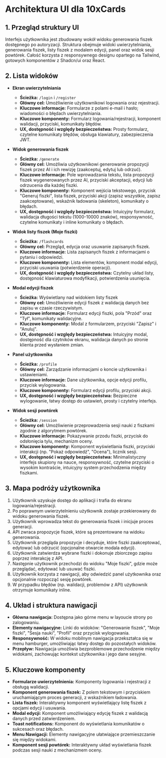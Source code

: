 # Architektura UI dla 10xCards

## 1. Przegląd struktury UI

Interfejs użytkownika jest zbudowany wokół widoku generowania fiszek dostępnego po autoryzacji. Struktura obejmuje widoki uwierzytelniania, generowania fiszek, listy fiszek z modalem edycji, panel oraz widok sesji powtórek. Całość korzysta z responsywnego designu opartego na Tailwind, gotowych komponentów z Shadcn/ui oraz React.

## 2. Lista widoków

- **Ekran uwierzytelniania**

  - **Ścieżka:** `/login` i `/register`
  - **Główny cel:** Umożliwienie użytkownikowi logowania oraz rejestracji.
  - **Kluczowe informacje:** Formularze z polami e-mail i hasło; wiadomości o błędach uwierzytelniania.
  - **Kluczowe komponenty:** Formularz logowania/rejestracji, komponent walidacji, przyciski, komunikaty błędów.
  - **UX, dostępność i względy bezpieczeństwa:** Prosty formularz, czytelne komunikaty błędów, obsługa klawiatury, zabezpieczenia JWT.

- **Widok generowania fiszek**

  - **Ścieżka:** `/generate`
  - **Główny cel:** Umożliwia użytkownikowi generowanie propozycji fiszek przez AI i ich rewizję (zaakceptuj, edytuj lub odrzuć).
  - **Kluczowe informacje:** Pole wprowadzania tekstu, lista propozycji fiszek wygenerowanych przez AI, przyciski akceptacji, edycji lub odrzucenia dla każdej fiszki.
  - **Kluczowe komponenty:** Komponent wejścia tekstowego, przycisk "Generuj fiszki", lista fiszek, przyciski akcji (zapisz wszystkie, zapisz zaakceptowane), wskaźnik ładowania (skeleton), komunikaty o błędach.
  - **UX, dostępność i względy bezpieczeństwa:** Intuicyjny formularz, walidacja długości tekstu (1000-10000 znaków), responsywność, czytelne komunikaty i inline komunikaty o błędach.

- **Widok listy fiszek (Moje fiszki)**

  - **Ścieżka:** `/flashcards`
  - **Główny cel:** Przegląd, edycja oraz usuwanie zapisanych fiszek.
  - **Kluczowe informacje:** Lista zapisanych fiszek z informacjami o pytaniu i odpowiedzi.
  - **Kluczowe komponenty:** Lista elementów, komponent modal edycji, przyciski usuwania (potwierdzenie operacji).
  - **UX, dostępność i względy bezpieczeństwa:** Czytelny układ listy, dostępność klawiaturowa modyfikacji, potwierdzenia usunięcia.

- **Modal edycji fiszek**

  - **Ścieżka:** Wyświetlany nad widokiem listy fiszek
  - **Główny cel:** Umożliwienie edycji fiszek z walidacją danych bez zapisu w czasie rzeczywistym.
  - **Kluczowe informacje:** Formularz edycji fiszki, pola "Przód" oraz "Tył", komunikaty walidacyjne.
  - **Kluczowe komponenty:** Modal z formularzem, przyciski "Zapisz" i "Anuluj".
  - **UX, dostępność i względy bezpieczeństwa:** Intuicyjny modal, dostępność dla czytników ekranu, walidacja danych po stronie klienta przed wysłaniem zmian.

- **Panel użytkownika**

  - **Ścieżka:** `/profile`
  - **Główny cel:** Zarządzanie informacjami o koncie użytkownika i ustawieniami.
  - **Kluczowe informacje:** Dane użytkownika, opcje edycji profilu, przycisk wylogowania.
  - **Kluczowe komponenty:** Formularz edycji profilu, przyciski akcji.
  - **UX, dostępność i względy bezpieczeństwa:** Bezpieczne wylogowanie, łatwy dostęp do ustawień, prosty i czytelny interfejs.

- **Widok sesji powtórek**
  - **Ścieżka:** `/session`
  - **Główny cel:** Umożliwienie przeprowadzenia sesji nauki z fiszkami zgodnie z algorytmem powtórek.
  - **Kluczowe informacje:** Pokazywanie przodu fiszki, przycisk do odsłonięcia tylu, mechanizm oceny.
  - **Kluczowe komponenty:** Komponent wyświetlania fiszki, przyciski interakcji (np. "Pokaż odpowiedź", "Ocena"), licznik sesji.
  - **UX, dostępność i względy bezpieczeństwa:** Minimalistyczny interfejs skupiony na nauce, responsywność, czytelne przyciski o wysokim kontraście, intuicyjny system przechodzenia między fiszkami.

## 3. Mapa podróży użytkownika

1. Użytkownik uzyskuje dostęp do aplikacji i trafia do ekranu logowania/rejestracji.
2. Po poprawnym uwierzytelnieniu użytkownik zostaje przekierowany do widoku generowania fiszek.
3. Użytkownik wprowadza tekst do generowania fiszek i inicjuje proces generacji.
4. API zwraca propozycje fiszek, które są prezentowane na widoku generowania.
5. Użytkownik przegląda propozycje i decyduje, które fiszki zaakceptować, edytować lub odrzucić (opcjonalne otwarcie modala edycji).
6. Użytkownik zatwierdza wybrane fiszki i dokonuje zbiorczego zapisu poprzez interakcję z API.
7. Następnie użytkownik przechodzi do widoku "Moje fiszki", gdzie może przeglądać, edytować lub usuwać fiszki.
8. Użytkownik korzysta z nawigacji, aby odwiedzić panel użytkownika oraz opcjonalnie rozpocząć sesję powtórek.
9. W przypadku błędów (np. walidacji, problemów z API) użytkownik otrzymuje komunikaty inline.

## 4. Układ i struktura nawigacji

- **Główna nawigacja:** Dostępna jako górne menu w layoucie strony po zalogowaniu.
- **Elementy nawigacyjne:** Linki do widoków: "Generowanie fiszek", "Moje fiszki", "Sesja nauki", "Profil" oraz przycisk wylogowania.
- **Responsywność:** W widoku mobilnym nawigacja przekształca się w menu hamburger, umożliwiając łatwy dostęp do pozostałych widoków.
- **Przepływ:** Nawigacja umożliwia bezproblemowe przechodzenie między widokami, zachowując kontekst użytkownika i jego dane sesyjne.

## 5. Kluczowe komponenty

- **Formularze uwierzytelnienia:** Komponenty logowania i rejestracji z obsługą walidacji.
- **Komponent generowania fiszek:** Z polem tekstowym i przyciskiem uruchamiającym proces generacji, z wskaźnikiem ładowania.
- **Lista fiszek:** Interaktywny komponent wyświetlający listę fiszek z opcjami edycji i usuwania.
- **Modal edycji:** Komponent umożliwiający edycję fiszek z walidacją danych przed zatwierdzeniem.
- **Toast notifications:** Komponent do wyświetlania komunikatów o sukcesach oraz błędach.
- **Menu Nawigacji:** Elementy nawigacyjne ułatwiające przemieszczanie się między widokami.
- **Komponent sesji powtórek:** Interaktywny układ wyświetlania fiszek podczas sesji nauki z mechanizmem oceny.

